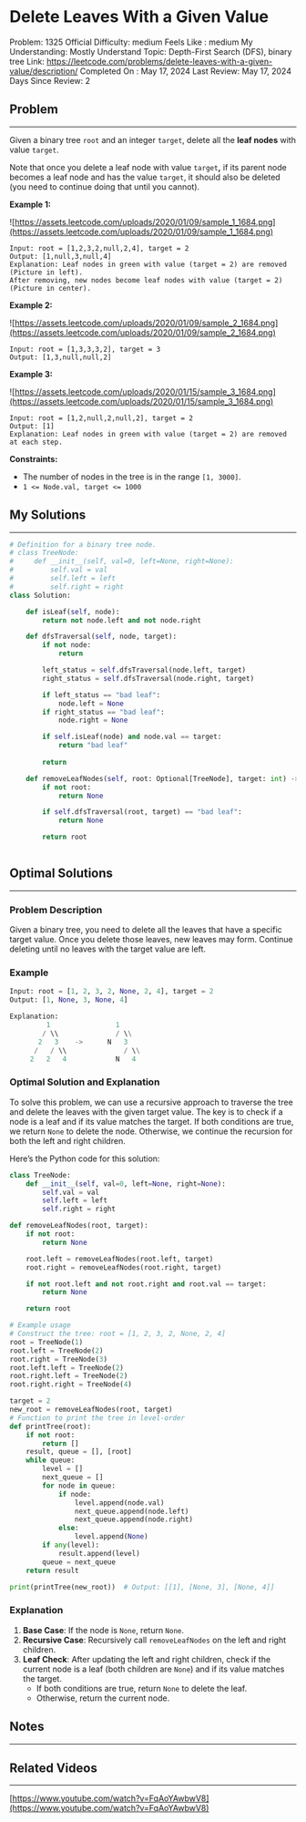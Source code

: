 # Delete Leaves With a Given Value

Problem: 1325
Official Difficulty: medium
Feels Like : medium
My Understanding: Mostly Understand
Topic: Depth-First Search (DFS), binary tree
Link: https://leetcode.com/problems/delete-leaves-with-a-given-value/description/
Completed On : May 17, 2024
Last Review: May 17, 2024
Days Since Review: 2

## Problem

---

Given a binary tree `root` and an integer `target`, delete all the **leaf nodes** with value `target`.

Note that once you delete a leaf node with value `target`**,** if its parent node becomes a leaf node and has the value `target`, it should also be deleted (you need to continue doing that until you cannot).

**Example 1:**

![https://assets.leetcode.com/uploads/2020/01/09/sample_1_1684.png](https://assets.leetcode.com/uploads/2020/01/09/sample_1_1684.png)

```
Input: root = [1,2,3,2,null,2,4], target = 2
Output: [1,null,3,null,4]
Explanation: Leaf nodes in green with value (target = 2) are removed (Picture in left).
After removing, new nodes become leaf nodes with value (target = 2) (Picture in center).
```

**Example 2:**

![https://assets.leetcode.com/uploads/2020/01/09/sample_2_1684.png](https://assets.leetcode.com/uploads/2020/01/09/sample_2_1684.png)

```
Input: root = [1,3,3,3,2], target = 3
Output: [1,3,null,null,2]
```

**Example 3:**

![https://assets.leetcode.com/uploads/2020/01/15/sample_3_1684.png](https://assets.leetcode.com/uploads/2020/01/15/sample_3_1684.png)

```
Input: root = [1,2,null,2,null,2], target = 2
Output: [1]
Explanation: Leaf nodes in green with value (target = 2) are removed at each step.
```

**Constraints:**

- The number of nodes in the tree is in the range `[1, 3000]`.
- `1 <= Node.val, target <= 1000`

## My Solutions

---

```python
# Definition for a binary tree node.
# class TreeNode:
#     def __init__(self, val=0, left=None, right=None):
#         self.val = val
#         self.left = left
#         self.right = right
class Solution:

    def isLeaf(self, node):
        return not node.left and not node.right

    def dfsTraversal(self, node, target):
        if not node:
            return

        left_status = self.dfsTraversal(node.left, target)
        right_status = self.dfsTraversal(node.right, target)

        if left_status == "bad leaf":
            node.left = None
        if right_status == "bad leaf":
            node.right = None

        if self.isLeaf(node) and node.val == target:
            return "bad leaf"
        
        return

    def removeLeafNodes(self, root: Optional[TreeNode], target: int) -> Optional[TreeNode]:
        if not root:
            return None

        if self.dfsTraversal(root, target) == "bad leaf":
            return None

        return root
```

```python

```

## Optimal Solutions

---

### Problem Description

Given a binary tree, you need to delete all the leaves that have a specific target value. Once you delete those leaves, new leaves may form. Continue deleting until no leaves with the target value are left.

### Example

```python
Input: root = [1, 2, 3, 2, None, 2, 4], target = 2
Output: [1, None, 3, None, 4]

Explanation:
         1                1
        / \\              / \\
       2   3    ->      N   3
      /   / \\              / \\
     2   2   4            N   4

```

### Optimal Solution and Explanation

To solve this problem, we can use a recursive approach to traverse the tree and delete the leaves with the given target value. The key is to check if a node is a leaf and if its value matches the target. If both conditions are true, we return `None` to delete the node. Otherwise, we continue the recursion for both the left and right children.

Here’s the Python code for this solution:

```python
class TreeNode:
    def __init__(self, val=0, left=None, right=None):
        self.val = val
        self.left = left
        self.right = right

def removeLeafNodes(root, target):
    if not root:
        return None

    root.left = removeLeafNodes(root.left, target)
    root.right = removeLeafNodes(root.right, target)

    if not root.left and not root.right and root.val == target:
        return None

    return root

# Example usage
# Construct the tree: root = [1, 2, 3, 2, None, 2, 4]
root = TreeNode(1)
root.left = TreeNode(2)
root.right = TreeNode(3)
root.left.left = TreeNode(2)
root.right.left = TreeNode(2)
root.right.right = TreeNode(4)

target = 2
new_root = removeLeafNodes(root, target)
# Function to print the tree in level-order
def printTree(root):
    if not root:
        return []
    result, queue = [], [root]
    while queue:
        level = []
        next_queue = []
        for node in queue:
            if node:
                level.append(node.val)
                next_queue.append(node.left)
                next_queue.append(node.right)
            else:
                level.append(None)
        if any(level):
            result.append(level)
        queue = next_queue
    return result

print(printTree(new_root))  # Output: [[1], [None, 3], [None, 4]]

```

### Explanation

1. **Base Case**: If the node is `None`, return `None`.
2. **Recursive Case**: Recursively call `removeLeafNodes` on the left and right children.
3. **Leaf Check**: After updating the left and right children, check if the current node is a leaf (both children are `None`) and if its value matches the target.
    - If both conditions are true, return `None` to delete the leaf.
    - Otherwise, return the current node.

## Notes

---

 

## Related Videos

---

[https://www.youtube.com/watch?v=FqAoYAwbwV8](https://www.youtube.com/watch?v=FqAoYAwbwV8)